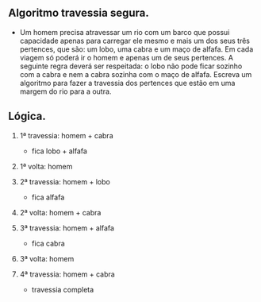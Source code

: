 ## Algoritmo travessia segura.

- Um homem precisa atravessar um rio com um barco que possui capacidade apenas para carregar ele mesmo e mais um dos seus três pertences, que são: um lobo, uma cabra e um maço de alfafa. Em cada viagem só poderá ir o homem e apenas um de seus pertences. A seguinte regra deverá ser respeitada: o lobo não pode ficar sozinho com a cabra e nem a cabra sozinha com o maço de alfafa. Escreva um algoritmo para fazer a travessia dos pertences que estão em uma margem do rio para a outra.

## Lógica.

1. 1ª travessia: homem + cabra 
    - fica lobo + alfafa

2. 1ª volta: homem

3. 2ª travessia: homem + lobo 
    - fica alfafa

3. 2ª volta: homem + cabra

4. 3ª travessia: homem + alfafa 
    - fica cabra

5. 3ª volta: homem

6. 4ª travessia: homem + cabra 
    - travessia completa